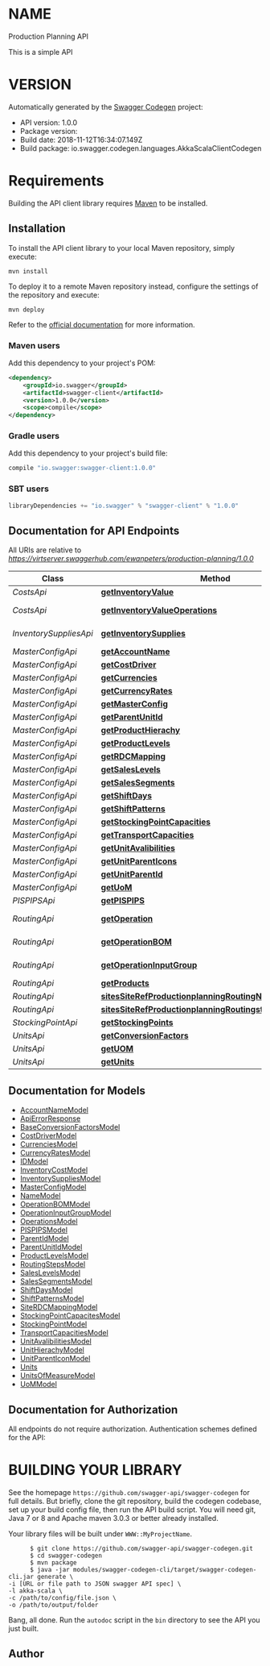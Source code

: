 # NAME

Production Planning API

This is a simple API

# VERSION

Automatically generated by the [Swagger Codegen](https://github.com/swagger-api/swagger-codegen) project:

- API version: 1.0.0
- Package version: 
- Build date: 2018-11-12T16:34:07.149Z
- Build package: io.swagger.codegen.languages.AkkaScalaClientCodegen

# Requirements

Building the API client library requires [Maven](https://maven.apache.org/) to be installed.

## Installation

To install the API client library to your local Maven repository, simply execute:

```shell
mvn install
```

To deploy it to a remote Maven repository instead, configure the settings of the repository and execute:

```shell
mvn deploy
```

Refer to the [official documentation](https://maven.apache.org/plugins/maven-deploy-plugin/usage.html) for more information.

### Maven users

Add this dependency to your project's POM:

```xml
<dependency>
    <groupId>io.swagger</groupId>
    <artifactId>swagger-client</artifactId>
    <version>1.0.0</version>
    <scope>compile</scope>
</dependency>
```

### Gradle users

Add this dependency to your project's build file:

```groovy
compile "io.swagger:swagger-client:1.0.0"
```

### SBT users

```scala
libraryDependencies += "io.swagger" % "swagger-client" % "1.0.0"
```

## Documentation for API Endpoints

All URIs are relative to *https://virtserver.swaggerhub.com/ewanpeters/production-planning/1.0.0*

Class | Method | HTTP request | Description
------------ | ------------- | ------------- | -------------
*CostsApi* | [**getInventoryValue**](CostsApi.md#getInventoryValue) | **GET** /sites/{siteRef}/productionplanning/inventoryvalue/{stockingpointID} | Get inventory value
*CostsApi* | [**getInventoryValueOperations**](CostsApi.md#getInventoryValueOperations) | **GET** /sites/{siteRef}/productionplanning/inventoryvalue/operation/{operationID} | Get inventory value for an operation ID
*InventorySuppliesApi* | [**getInventorySupplies**](InventorySuppliesApi.md#getInventorySupplies) | **GET** /sites/{siteRef}/productionplanning/inventorysupplies/{stockingPointId} | Get inventory supplies for a stocking point
*MasterConfigApi* | [**getAccountName**](MasterConfigApi.md#getAccountName) | **GET** /sites/{siteRef}/productionplanning/accountname/{accountName} | GetAccountName
*MasterConfigApi* | [**getCostDriver**](MasterConfigApi.md#getCostDriver) | **GET** /sites/{siteRef}/productionplanning/costdriver | GetCostDriver
*MasterConfigApi* | [**getCurrencies**](MasterConfigApi.md#getCurrencies) | **GET** /sites/{siteRef}/productionplanning/currencies | GetCurrencies
*MasterConfigApi* | [**getCurrencyRates**](MasterConfigApi.md#getCurrencyRates) | **GET** /sites/{siteRef}/productionplanning/currencyrates | GetCurrencyRates
*MasterConfigApi* | [**getMasterConfig**](MasterConfigApi.md#getMasterConfig) | **GET** /sites/{siteRef}/productionplanning/masterconfig/{ProductID} | GetMasterConfig
*MasterConfigApi* | [**getParentUnitId**](MasterConfigApi.md#getParentUnitId) | **GET** /sites/{siteRef}/productionplanning/unithierachy/{ParentUnitId} | GetParentUnitId
*MasterConfigApi* | [**getProductHierachy**](MasterConfigApi.md#getProductHierachy) | **GET** /sites/{siteRef}/productionplanning/producthierachy | GetProductHierachy
*MasterConfigApi* | [**getProductLevels**](MasterConfigApi.md#getProductLevels) | **GET** /sites/{siteRef}/productionplanning/productlevels | GetProductLevels
*MasterConfigApi* | [**getRDCMapping**](MasterConfigApi.md#getRDCMapping) | **GET** /sites/{siteRef}/productionplanning/siterdcmapping | GetSiteRDCMapping
*MasterConfigApi* | [**getSalesLevels**](MasterConfigApi.md#getSalesLevels) | **GET** /sites/{siteRef}/productionplanning/saleslevels | GetSalesLevels
*MasterConfigApi* | [**getSalesSegments**](MasterConfigApi.md#getSalesSegments) | **GET** /sites/{siteRef}/productionplanning/salessegments | GetSalesSegments
*MasterConfigApi* | [**getShiftDays**](MasterConfigApi.md#getShiftDays) | **GET** /sites/{siteRef}/productionplanning/shiftdays | GetShiftDays
*MasterConfigApi* | [**getShiftPatterns**](MasterConfigApi.md#getShiftPatterns) | **GET** /sites/{siteRef}/productionplanning/shiftpatterns | GetShiftPatterns
*MasterConfigApi* | [**getStockingPointCapacities**](MasterConfigApi.md#getStockingPointCapacities) | **GET** /sites/{siteRef}/productionplanning/stockingpointcapacities | GetStockingPointCapacities
*MasterConfigApi* | [**getTransportCapacities**](MasterConfigApi.md#getTransportCapacities) | **GET** /sites/{siteRef}/productionplanning/transportcapacities/{UnitId} | GetTransportCapacities
*MasterConfigApi* | [**getUnitAvalibilities**](MasterConfigApi.md#getUnitAvalibilities) | **GET** /sites/{siteRef}/productionplanning/unitavalibilities/{UnitId} | GetUnitAvalibilities
*MasterConfigApi* | [**getUnitParentIcons**](MasterConfigApi.md#getUnitParentIcons) | **GET** /sites/{siteRef}/productionplanning/unitparenticon | GetUnitParentIcon
*MasterConfigApi* | [**getUnitParentId**](MasterConfigApi.md#getUnitParentId) | **GET** /sites/{siteRef}/productionplanning/unitparentid/{ParentUnitId} | GetUnitParentId
*MasterConfigApi* | [**getUoM**](MasterConfigApi.md#getUoM) | **GET** /sites/{siteRef}/productionplanning/unitofmeasure | GetUoM
*PISPIPSApi* | [**getPISPIPS**](PISPIPSApi.md#getPISPIPS) | **GET** /sites/{siteRef}/productionplanning/pispips | Get PISPIPS
*RoutingApi* | [**getOperation**](RoutingApi.md#getOperation) | **GET** /sites/{siteRef}/productionplanning/operations/{stockingPointID} | Get operations for a stocking point
*RoutingApi* | [**getOperationBOM**](RoutingApi.md#getOperationBOM) | **GET** /sites/{siteRef}/productionplanning/operationBOM/{stockingPointId} | Get operation BOM for a stocking point
*RoutingApi* | [**getOperationInputGroup**](RoutingApi.md#getOperationInputGroup) | **GET** /sites/{siteRef}/productionplanning/operationinputgroups/{stockingPointID} | Get operation input groups for a stocking point
*RoutingApi* | [**getProducts**](RoutingApi.md#getProducts) | **GET** /sites/{siteRef}/productionplanning/products/{ID} | Get the list of products
*RoutingApi* | [**sitesSiteRefProductionplanningRoutingNameGet**](RoutingApi.md#sitesSiteRefProductionplanningRoutingNameGet) | **GET** /sites/{siteRef}/productionplanning/routing/{name} | Get the list of routings
*RoutingApi* | [**sitesSiteRefProductionplanningRoutingstepsRoutingIDGet**](RoutingApi.md#sitesSiteRefProductionplanningRoutingstepsRoutingIDGet) | **GET** /sites/{siteRef}/productionplanning/routingsteps/{RoutingID} | Get the list of routing steps
*StockingPointApi* | [**getStockingPoints**](StockingPointApi.md#getStockingPoints) | **GET** /sites/{siteRef}/productionplanning/stockingpoint/{stockingPointId} | GetStockingPoint
*UnitsApi* | [**getConversionFactors**](UnitsApi.md#getConversionFactors) | **GET** /sites/{siteRef}/productionplanning/conversionfactors/{ProductID} | GetConversionFactors
*UnitsApi* | [**getUOM**](UnitsApi.md#getUOM) | **GET** /sites/{siteRef}/productionplanning/unitsofmeasure/{uom} | GetUOM
*UnitsApi* | [**getUnits**](UnitsApi.md#getUnits) | **GET** /sites/{siteRef}/productionplanning/units/{UnitId} | GetUnits


## Documentation for Models

 - [AccountNameModel](AccountNameModel.md)
 - [ApiErrorResponse](ApiErrorResponse.md)
 - [BaseConversionFactorsModel](BaseConversionFactorsModel.md)
 - [CostDriverModel](CostDriverModel.md)
 - [CurrenciesModel](CurrenciesModel.md)
 - [CurrencyRatesModel](CurrencyRatesModel.md)
 - [IDModel](IDModel.md)
 - [InventoryCostModel](InventoryCostModel.md)
 - [InventorySuppliesModel](InventorySuppliesModel.md)
 - [MasterConfigModel](MasterConfigModel.md)
 - [NameModel](NameModel.md)
 - [OperationBOMModel](OperationBOMModel.md)
 - [OperationInputGroupModel](OperationInputGroupModel.md)
 - [OperationsModel](OperationsModel.md)
 - [PISPIPSModel](PISPIPSModel.md)
 - [ParentIdModel](ParentIdModel.md)
 - [ParentUnitIdModel](ParentUnitIdModel.md)
 - [ProductLevelsModel](ProductLevelsModel.md)
 - [RoutingStepsModel](RoutingStepsModel.md)
 - [SalesLevelsModel](SalesLevelsModel.md)
 - [SalesSegmentsModel](SalesSegmentsModel.md)
 - [ShiftDaysModel](ShiftDaysModel.md)
 - [ShiftPatternsModel](ShiftPatternsModel.md)
 - [SiteRDCMappingModel](SiteRDCMappingModel.md)
 - [StockingPointCapacitesModel](StockingPointCapacitesModel.md)
 - [StockingPointModel](StockingPointModel.md)
 - [TransportCapacitiesModel](TransportCapacitiesModel.md)
 - [UnitAvalibilitiesModel](UnitAvalibilitiesModel.md)
 - [UnitHierachyModel](UnitHierachyModel.md)
 - [UnitParentIconModel](UnitParentIconModel.md)
 - [Units](Units.md)
 - [UnitsOfMeasureModel](UnitsOfMeasureModel.md)
 - [UoMModel](UoMModel.md)


## Documentation for Authorization

All endpoints do not require authorization.
Authentication schemes defined for the API:


# BUILDING YOUR LIBRARY

See the homepage `https://github.com/swagger-api/swagger-codegen` for full details.
But briefly, clone the git repository, build the codegen codebase, set up your build
config file, then run the API build script. You will need git, Java 7 or 8 and Apache
maven 3.0.3 or better already installed.

Your library files will be built under `WWW::MyProjectName`.

          $ git clone https://github.com/swagger-api/swagger-codegen.git
          $ cd swagger-codegen
          $ mvn package
          $ java -jar modules/swagger-codegen-cli/target/swagger-codegen-cli.jar generate \
    -i [URL or file path to JSON swagger API spec] \
    -l akka-scala \
    -c /path/to/config/file.json \
    -o /path/to/output/folder

Bang, all done. Run the `autodoc` script in the `bin` directory to see the API
you just built.

## Author


